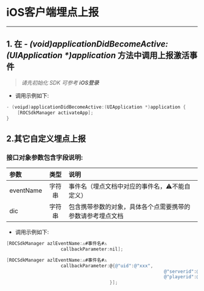# iOS客户端埋点上报
---

## 1. 在 _- (void)applicationDidBecomeActive:(UIApplication *)application_ 方法中调用上报激活事件
> *请先初始化 SDK 可参考 **iOS登录***

- 调用示例如下:
```objectivec
- (voiµd)applicationDidBecomeActive:(UIApplication *)application {
    [ROCSdkManager activateApp];
}
```

## 2.其它自定义埋点上报
### 接口对象参数包含字段说明:
| 参数      |  类型  | 说明   |
| :-------- | :----: | :------ |
| eventName | 字符串 | 事件名（埋点文档中对应的事件名，⚠️不能自定义） |
| dic  | 字符串 | 包含携带参数的对象，具体各个点需要携带的参数请参考埋点文档|

- 调用示例如下:
```objectivec
[ROCSdkManager azlEventName:⚠️#事件名#⚠️ 
					callbackParameter:nil];

[ROCSdkManager azlEventName:⚠️#事件名#⚠️ 
					callbackParameter:@{@"uid":@"xxx", 
														  @"serverid":@"xxx", 
														  @"playerid":@"xxx",
                  					  }];
```




